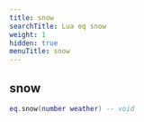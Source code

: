 ```yaml
---
title: snow
searchTitle: Lua eq snow
weight: 1
hidden: true
menuTitle: snow
---
```

## snow
```lua
eq.snow(number weather) -- void
```